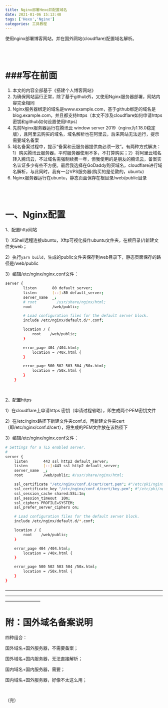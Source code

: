 ```yaml
---
title: Nginx部署Hexo并配置域名
date: 2021-01-06 15:13:48
tags: ['Hexo','Nginx']
categories: 工具教程
---
```

使用nginx部署博客网站，并在国外网站(cloudflare)配置域名解析。

<br />
<br />

# ###写在前面
1. 本文的内容全部基于《搭建个人博客网站》
2. 为确保网站运行正常，除了基于github外，又使用Nginx服务器部署，网站内容完全相同
3. Nginx服务器绑定的域名是www.example.com<span>，基于github绑定的域名是blog.example.com，并且都支持https（本文不涉及cloudflare如何申请https密钥和github如何设置使用https）</span>
4. 先前Nginx服务器运行在腾讯云 window server 2019（nginx为1.18.0稳定版），且阿里云购买的域名，域名解析也在阿里云，后来网站无法运行，提示需要域名备案
5. 域名备案过程中，提示“备案和云服务器提供商必须一致”。有两种方式解决：1）购买腾讯云服务器，平时服务器使用不多，不打算购买；2）将阿里云域名转入腾讯云，不过域名需强制续费一年，但我使用的是朋友的腾讯云，备案实名认证多少有些不方便。最后我选择在GoDaddy购买域名，cloudflare进行域名解析，与此同时，我有一台VPS服务器(购买的是伦敦的，ubuntu)
6. Nginx服务器运行在ubuntu，静态页面保存在根目录/web/public目录

<br />
<br />


# 一、Nginx配置

1、配置http网站

1）XShell远程连接ubuntu，Xftp可视化操作ubuntu文件夹，在根目录(/)新建文件夹web；

2）执行`yarn build`，生成的public文件夹保存到web目录下，静态页面保存的路径是/web/public

3）编辑/etc/nginx/nginx.conf文件：

```bash
server {
        listen       80 default_server;
        listen       [::]:80 default_server;
        server_name  _;
        # root         /usr/share/nginx/html;
        root         /web/public;

        # Load configuration files for the default server block.
        include /etc/nginx/default.d/*.conf;

        location / {
	        root	/web/public;
        }

        error_page 404 /404.html;
            location = /40x.html {
        }

        error_page 500 502 503 504 /50x.html;
            location = /50x.html {
        }
    }
```
<br />

2、配置https

1）在cloudflare上申请https 密钥（申请过程省略），即生成两个PEM密钥文件

2）在/etc/nginx路径下新建文件夹conf.d，再新建文件夹cert（即/etc/nginx/conf.d/cert），将生成的PEM文件放在该路径下

3）编辑/etc/nginx/nginx.conf文件：

```bash
# Settings for a TLS enabled server.
#
server {
    listen       443 ssl http2 default_server;
    listen       [::]:443 ssl http2 default_server;
    server_name  _;
    root         /web/public; #/usr/share/nginx/html;

    ssl_certificate "/etc/nginx/conf.d/cert/cert.pem"; #"/etc/pki/nginx/server.crt";
    ssl_certificate_key "/etc/nginx/conf.d/cert/key.pem"; #"/etc/pki/nginx/private/server.key";
    ssl_session_cache shared:SSL:1m;
    ssl_session_timeout  10m;
    ssl_ciphers PROFILE=SYSTEM;
    ssl_prefer_server_ciphers on;

    # Load configuration files for the default server block.
    include /etc/nginx/default.d/*.conf;

    location / {
	    root	/web/public;
    }

    error_page 404 /404.html;
        location = /40x.html {
    }

    error_page 500 502 503 504 /50x.html;
        location = /50x.html {
    }
}
```

<!-- ————————————————————————————————————————————————————————————————————————————————
# 二、配置域名解析


![cloudflare配置域名解析](https://cdn.jsdelivr.net/gh/YuliaScott/blogpic/img/.png)
<br />
输入<span>www.example.com</span>或example.com或blog.example.com，可同时访问。 -->


————————————————————————————————————————————————————————————————————————————————
# 附：国外域名备案说明

四种组合：

国外域名+国外服务器，不需要备案；

国外域名+国内服务器，无法直接解析；

国内域名+国内服务器，需要；

国内域名+国外服务器，好像不太这么用；

<br />

（完）











